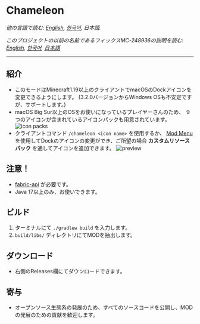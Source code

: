 # Chameleon

*他の言語で読む: [English](README.md), [한국어](README.ko.md), 日本語.*

*このプロジェクトの以前の名前であるフィックスMC-248936の説明を読む: [English](previous/README.md), [한국어](previous/README.ko.md), [日本語](previous/README.ja.md)*

--------

紹介
--------
- このモードはMinecraft1.19以上のクライアントでmacOSのDockアイコンを変更できるようにします。 (3.2.0バージョンからWindows OSも不安定ですが、サポートします。)
- macOS Big Sur以上のOSをお使いになっているプレイヤーさんのため、 ９つのアイコンが含まれているアイコンパックも用意されています。
  ![icon packs](https://user-images.githubusercontent.com/45729082/159682087-7deeb3ec-5d9a-42b6-a0ce-c6fd502a4017.png)
- クライアントコマンド `/chameleon <icon name>` を使用するか、 [Mod Menu](https://www.curseforge.com/minecraft/mc-mods/modmenu)を使用してDockのアイコンの変更ができ、ご所望の場合 **カスタムリソースパック** を通してアイコンを追加できます。
  ![preview](https://user-images.githubusercontent.com/45729082/159741680-813d91b8-82e2-4d7a-bead-9cd1402e4710.gif)


注意！
--------
- [fabric-api](https://www.curseforge.com/minecraft/mc-mods/fabric-api) が必要です。
- Java 17以上のみ、お使いできます。


ビルド
--------
1. ターミナルにて `./gradlew build` を入力します。
2. `build/libs/` ディレクトリにてMODを抽出します。


ダウンロード
--------
- 右側のReleases欄にてダウンロードできます。


寄与
--------
- オープンソース生態系の発展のため、すべてのソースコードを公開し、MODの発展のための貢献を歓迎します。
